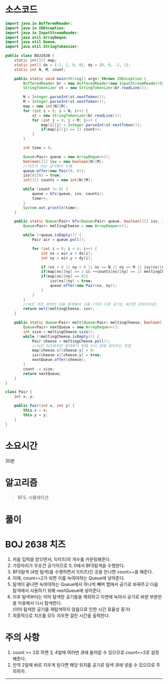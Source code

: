 # 소스코드

```Java
import java.io.BufferedReader;
import java.io.IOException;
import java.io.InputStreamReader;
import java.util.ArrayDeque;
import java.util.Queue;
import java.util.StringTokenizer;

public class BOJ2638 {
    static int[][] map;
    static int[] dx = {-1, 1, 0, 0}, dy = {0, 0, -1, 1};
    static int N, M, count;

    public static void main(String[] args) throws IOException {
        BufferedReader br = new BufferedReader(new InputStreamReader(System.in));
        StringTokenizer st = new StringTokenizer(br.readLine());

        N = Integer.parseInt(st.nextToken());
        M = Integer.parseInt(st.nextToken());
        map = new int[N][M];
        for (int i = 0; i < N; i++) {
            st = new StringTokenizer(br.readLine());
            for (int j = 0; j < M; j++) {
                map[i][j] = Integer.parseInt(st.nextToken());
                if(map[i][j] == 1) count++;
            }
        }

        int time = 0;

        Queue<Pair> queue = new ArrayDeque<>();
        boolean[][] isv = new boolean[N][M];
        //치즈가 아닌 공기에서 수행
        queue.offer(new Pair(0, 0));
        isv[0][0] = true;
        int[][] counts = new int[N][M];

        while (count != 0) {
            queue = bfs(queue, isv, counts);
            time++;
        }
        System.out.println(time);
    }

    public static Queue<Pair> bfs(Queue<Pair> queue, boolean[][] isv, int[][] counts) {
        Queue<Pair> meltingCheese = new ArrayDeque<>();

        while (!queue.isEmpty()) {
            Pair air = queue.poll();

            for (int i = 0; i < 4; i++) {
                int nx = air.x + dx[i];
                int ny = air.y + dy[i];

                if (nx < 0 || ny < 0 || nx >= N || ny >= M || isv[nx][ny]) continue;
                if(map[nx][ny] == 1 && ++counts[nx][ny] == 2) meltingCheese.offer(new Pair(nx, ny));
                if(map[nx][ny] == 0){
                    isv[nx][ny] = true;
                    queue.offer(new Pair(nx, ny));
                }
            }
        }
        //녹인 치즈 위치만 다음 탐색에서 사용 (이미 다른 공기는 체크한 상태이므로)
        return melt(meltingCheese, isv);
    }

    public static Queue<Pair> melt(Queue<Pair> meltingCheese, boolean[][] isv) {
        Queue<Pair> nextQueue = new ArrayDeque<>();
        int size = meltingCheese.size();
        while (!meltingCheese.isEmpty()) {
            Pair cheese = meltingCheese.poll();
            //녹인 치즈위치만 탐색하기 위해 다시 큐에 넣어주는 작업
            map[cheese.x][cheese.y] = 0;
            isv[cheese.x][cheese.y] = true;
            nextQueue.offer(cheese);
        }
        count -= size;
        return nextQueue;
    }
}

class Pair {
    int x, y;

    public Pair(int x, int y) {
        this.x = x;
        this.y = y;
    }
}
```

# 소요시간

30분

# 알고리즘

> BFS, 시뮬레이션

# 풀이

# BOJ 2638 치즈

1. 처음 입력을 받으면서, 1(치즈)의 개수를 카운팅해준다.
2. 가장자리가 무조건 공기이므로 0, 0에서 BFS탐색을 수행한다.
3. BFS탐색 (4방 탐색)을 수행하면서 1(치즈)인 곳을 만나면 count++을 해준다.
4. 이때, count==2가 되면 이를 녹여야하는 Queue에 넣어준다.
5. 탐색이 끝나면 녹여야하는 Queue에서 하나씩 빼며 맵에서 공기로 바꿔주고 다음 탐색에서 사용하기 위해 nextQueue에 넣어준다.
6. 이후 탐색부터는 이미 탐색한 공기들을 제외하고 이번에 녹아서 공기로 바뀐 부분만을 이용해서 다시 탐색한다.  
   (이미 탐색한 공기를 재탐색하지 않음으로 인한 시간 효율성 증가)
7. 최종적으로 치즈를 모두 지우면 걸린 시간을 출력한다.

# 주의 사항

1. count >= 2로 하면 3, 4일때 여러번 큐에 들어갈 수 있으므로 count==2로 설정해준다.
2. 만약 2일때 바로 지우게 된다면 해당 위치를 공기로 탐색 큐에 넣을 수 있으므로 주의하자.

---
